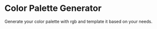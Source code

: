 # Color Palette Generator

Generate your color palette with rgb and template it based on your needs.
